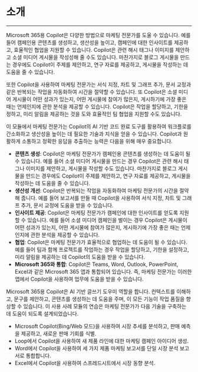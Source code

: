 
# 소개
---
Microsoft 365용 Copilot은 다양한 방법으로 마케팅 전문가를 도울 수 있습니다. 예를 들어 캠페인용 콘텐츠를 생성하고, 생산성을 높이고, 캠페인에 대한 인사이트를 제공하고, 효율적인 협업을 지원할 수 있습니다. Copilot은 관련 해시 태그나 이미지를 제안하고 소셜 미디어 게시물을 작성성해 줄 수도 있습니다. 마찬가지로 블로그 게시물을 만드는 경우에도 Copilot이 주제를 제안하고, 연구 자료를 제공하고, 게시물을 작성하는 데 도움을 줄 수 있습니다.

또한 Copilot을 사용하여 마케팅 전문가는 서식 지정, 차트 및 그래프 추가, 문서 교정과 같은 반복되는 작업을 자동화하여 시간을 절약할 수 있습니다. 또 Copilot은 소셜 미디어 게시물이 어떤 성과가 있는지, 어떤 게시물에 참여가 많은지, 게시하기에 가장 좋은 때는 언제인지에 관한 분석을 제공할 수 있습니다. Copilot은 작업을 할당하고, 기한을 정하고, 미리 알림을 제공하는 것을 도와 효율적인 팀 협업을 지원할 수도 있습니다.

이 모듈에서 마케팅 전문가는 Copilot의 AI 기반 코드 완료 도구를 활용하여 워크플로를 간소화하고 생산성을 높이는 데 필요한 기술과 지식을 얻을 수 있습니다. Copilot과 원활하게 소통하고 정확한 응답을 추출하는 능력은 다음을 위해 매우 중요합니다.

 -  **콘텐츠 생성**: Copilot은 마케팅 전문가가 캠페인용 콘텐츠를 생성하는 데 도움이 될 수 있습니다. 예를 들어 소셜 미디어 게시물을 만드는 경우 Copilot은 관련 해시 태그나 이미지를 제안하고, 게시물을 작성할 수도 있습니다. 마찬가지로 블로그 게시물을 만드는 경우에도 Copilot이 주제를 제안하고, 연구 자료를 제공하고, 게시물을 작성하는 데 도움을 줄 수 있습니다.
 -  **생산성 개선**: Copilot은 반복되는 작업을 자동화하여 마케팅 전문가의 시간을 절약해 줍니다. 예를 들어 보고서를 만들 때 Copilot을 사용하여 서식 지정, 차트 및 그래프 추가, 문서 교정에 도움을 받을 수 있습니다.
 -  **인사이트 제공**: Copilot은 마케팅 전문가가 캠페인에 대한 인사이트를 얻도록 지원할 수 있습니다. 예를 들어 소셜 미디어 캠페인을 벌이는 경우 Copilot은 게시물이 어떤 성과가 있는지, 어떤 게시물에 참여가 많은지, 게시하기에 가장 좋은 때는 언제인지에 관한 분석을 제공할 수 있습니다.
 -  **협업**: Copilot은 마케팅 전문가가 효율적으로 협업하는 데 도움이 될 수 있습니다. 예를 들어 팀과 함께 프로젝트를 작업하는 경우 작업을 할당하고, 기한을 설정하고, 미리 알림을 제공하는 데 Copilot의 도움을 받을 수 있습니다.
 -  **Microsoft 365와 통합**: Copilot은 Teams, Word, Outlook, PowerPoint, Excel과 같은 Microsoft 365 앱과 통합되어 있습니다. 즉, 마케팅 전문가는 이러한 앱에서 Copilot을 사용하여 업무에 도움을 받을 수 있습니다.

Microsoft 365용 Copilot은 AI 기반 글쓰기 도우미 역할을 합니다. 컨텍스트를 이해하고, 문구를 제안하고, 콘텐츠를 생성하는 데 도움을 주며, 이 모든 기능이 작업 품질을 향상할 수 있습니다. 이 사용 사례 모듈의 연습은 마케팅 전문가가 다음 기술을 구축하는 데 도움이 되도록 설계되었습니다.

 -  Microsoft Copilot(Bing/Web 모드)을 사용하여 시장 추세를 분석하고, 판매 예측을 제공하고, 새로운 판매 기회를 식별.
 -  Loop에서 Copilot을 사용하여 새 제품 라인에 대한 마케팅 캠페인 아이디어 생성.
 -  Word에서 Copilot을 사용하여 세 가지 제품 마케팅 보고서를 단일 시장 분석 보고서로 통합합니다.
 -  Excel에서 Copilot을 사용하여 스프레드시트에서 시장 동향 분석.
